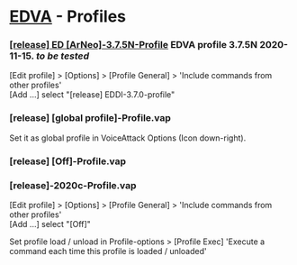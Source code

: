 # [EDVA](../../../EDVA) - Profiles

### [[release] ED [ArNeo]-3.7.5N-Profile](https://github.com/ArNeo-VR/EDVA/tree/master/Profiles) EDVA profile 3.7.5N 2020-11-15. *to be tested*  
[Edit profile] > [Options] > [Profile General] > 'Include commands from other profiles'  
[Add ...] select "[release] EDDI-3.7.0-profile"  

### [release] [global profile]-Profile.vap
Set it as global profile in VoiceAttack Options (Icon down-right).  

### [release] [Off]-Profile.vap


### [release]-2020c-Profile.vap
[Edit profile] > [Options] > [Profile General] > 'Include commands from other profiles'  
[Add ...] select "[Off]"  
  
  
Set profile load / unload in Profile-options > [Profile Exec] 'Execute a command each time this profile is loaded / unloaded'
